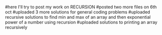 #here I'll try to post my work on RECURSION
#posted two more files on 6th oct
#uploaded 3 more solutions for general coding problems
#uploaded recursive solutions to find min and max of an array and then exponential power of a number using recursion
#uploaded solutions to printing an array recursively
